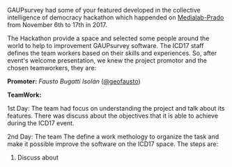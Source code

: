 GAUPsurvey had some of your featured developed in the collective intelligence of democracy hackathon which happended on [Medialab-Prado](http://medialab-prado.es) from November 6th to 17th in 2017.

The Hackathon provide a space and selected some people around the world to help to improvement GAUPsurvey software. The ICD17 staff defines the team workers based on their skills and experiences. So, after event's welcome presentation, we knew the project promotor and the chosen teamworkers, they are:

**Promoter:** _Fausto Bugatti Isolán_ ([@geofausto](https://github.com/geofausto))

**TeamWork:**

1st Day:
The team had focus on understanding the project and talk about its features. There was discuss about the objectives that it is able to achieve during the ICD17 event.

2nd Day:
The team 
The define a work methology to organize the task and make it possible improve the software on the ICD17 space. The steps are:
1. Discuss about

